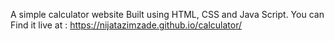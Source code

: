 A simple calculator website Built using HTML, CSS and Java Script.
You can Find it live at : https://nijatazimzade.github.io/calculator/

